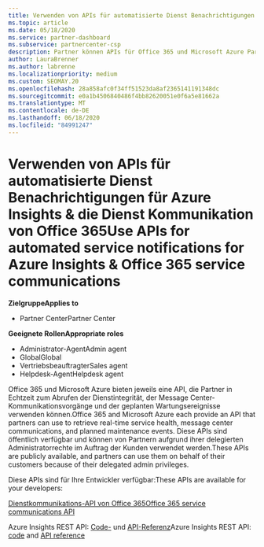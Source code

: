 ```yaml
---
title: Verwenden von APIs für automatisierte Dienst Benachrichtigungen
ms.topic: article
ms.date: 05/18/2020
ms.service: partner-dashboard
ms.subservice: partnercenter-csp
description: Partner können APIs für Office 365 und Microsoft Azure Partner für Echtzeitdienst Integrität, Nachrichten Center Kommunikation und geplante Wartungs Ereignisse verwenden.
author: LauraBrenner
ms.author: labrenne
ms.localizationpriority: medium
ms.custom: SEOMAY.20
ms.openlocfilehash: 28a858afc0f34ff51523da8af2365141191348dc
ms.sourcegitcommit: e0a1b4506840486f4bb82620051e0f6a5e81662a
ms.translationtype: MT
ms.contentlocale: de-DE
ms.lasthandoff: 06/18/2020
ms.locfileid: "84991247"
---
```

# <a name="use-apis-for-automated-service-notifications-for-azure-insights--office-365-service-communications"></a><span data-ttu-id="35951-103">Verwenden von APIs für automatisierte Dienst Benachrichtigungen für Azure Insights & die Dienst Kommunikation von Office 365</span><span class="sxs-lookup"><span data-stu-id="35951-103">Use APIs for automated service notifications for Azure Insights & Office 365 service communications</span></span>

<span data-ttu-id="35951-104">**Zielgruppe**</span><span class="sxs-lookup"><span data-stu-id="35951-104">**Applies to**</span></span>

-  <span data-ttu-id="35951-105">Partner Center</span><span class="sxs-lookup"><span data-stu-id="35951-105">Partner Center</span></span>

<span data-ttu-id="35951-106">**Geeignete Rollen**</span><span class="sxs-lookup"><span data-stu-id="35951-106">**Appropriate roles**</span></span>

- <span data-ttu-id="35951-107">Administrator-Agent</span><span class="sxs-lookup"><span data-stu-id="35951-107">Admin agent</span></span>
- <span data-ttu-id="35951-108">Global</span><span class="sxs-lookup"><span data-stu-id="35951-108">Global</span></span> 
- <span data-ttu-id="35951-109">Vertriebsbeauftragter</span><span class="sxs-lookup"><span data-stu-id="35951-109">Sales agent</span></span>
- <span data-ttu-id="35951-110">Helpdesk-Agent</span><span class="sxs-lookup"><span data-stu-id="35951-110">Helpdesk agent</span></span>

<span data-ttu-id="35951-111">Office 365 und Microsoft Azure bieten jeweils eine API, die Partner in Echtzeit zum Abrufen der Dienstintegrität, der Message Center-Kommunikationsvorgänge und der geplanten Wartungsereignisse verwenden können.</span><span class="sxs-lookup"><span data-stu-id="35951-111">Office 365 and Microsoft Azure each provide an API that partners can use to retrieve real-time service health, message center communications, and planned maintenance events.</span></span> <span data-ttu-id="35951-112">Diese APIs sind öffentlich verfügbar und können von Partnern aufgrund ihrer delegierten Administratorrechte im Auftrag der Kunden verwendet werden.</span><span class="sxs-lookup"><span data-stu-id="35951-112">These APIs are publicly available, and partners can use them on behalf of their customers because of their delegated admin privileges.</span></span>

<span data-ttu-id="35951-113">Diese APIs sind für Ihre Entwickler verfügbar:</span><span class="sxs-lookup"><span data-stu-id="35951-113">These APIs are available for your developers:</span></span>

[<span data-ttu-id="35951-114">Dienstkommunikations-API von Office 365</span><span class="sxs-lookup"><span data-stu-id="35951-114">Office 365 service communications API</span></span>](https://go.microsoft.com/fwlink/p/?LinkId=616899)

<span data-ttu-id="35951-115">Azure Insights REST API: [Code-](https://go.microsoft.com/fwlink/p/?LinkId=617299) und [API-Referenz](https://go.microsoft.com/fwlink/p/?LinkId=617300)</span><span class="sxs-lookup"><span data-stu-id="35951-115">Azure Insights REST API: [code](https://go.microsoft.com/fwlink/p/?LinkId=617299) and [API reference](https://go.microsoft.com/fwlink/p/?LinkId=617300)</span></span>

 

 



